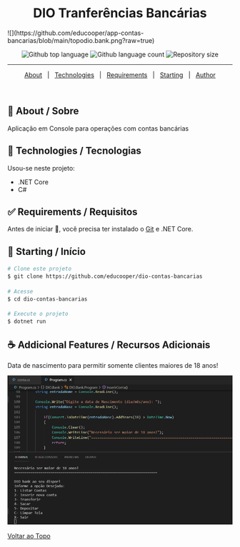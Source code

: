 

<h1 align="center">DIO Tranferências Bancárias</h1>
![](https://github.com/educooper/app-contas-bancarias/blob/main/topodio.bank.png?raw=true)
<p align="center">
  <img alt="Github top language" src="https://img.shields.io/github/languages/top/educooper/app-contas-bancarias?color=green">

  <img alt="Github language count" src="https://img.shields.io/github/languages/count/educooper/app-contas-bancarias?color=56BEB8">

  <img alt="Repository size" src="https://img.shields.io/github/repo-size/educooper/app-contas-bancarias?color=56BEB8">

<hr>


<p align="center">
  <a href="#dart-about">About</a> &#xa0; | &#xa0; 
  <!-- <a href="#sparkles-features">Features</a> &#xa0; | &#xa0; -->
  <a href="#rocket-technologies">Technologies</a> &#xa0; | &#xa0;
  <a href="#white_check_mark-requirements">Requirements</a> &#xa0; | &#xa0;
  <a href="#checkered_flag-starting">Starting</a> &#xa0; | &#xa0;
  <!-- <a href="#memo-license">License</a> &#xa0; | &#xa0; -->
  <a href="https://github.com/educooper" target="_blank">Author</a>
</p>

<br>

## :dart: About / Sobre ##

Aplicação em Console para operações com contas bancárias

## :rocket: Technologies / Tecnologias ##

Usou-se neste projeto:

- .NET Core
- C#

## :white_check_mark: Requirements / Requisitos ##

Antes de iniciar :checkered_flag:, você precisa ter instalado o [Git](https://git-scm.com) e .NET Core.

## :checkered_flag: Starting / Início ##

```bash
# Clone este projeto
$ git clone https://github.com/educooper/dio-contas-bancarias

# Acesse
$ cd dio-contas-bancarias

# Execute o projeto
$ dotnet run
```

## :coffee: Addicional Features / Recursos Adicionais 

Data de nascimento para permitir somente clientes maiores de 18 anos!
<br />

![DIO BANK Logo - conceito](https://github.com/educooper/app-contas-bancarias/blob/main/topodio.bank2.png?raw=true)

<a href="#top">Voltar ao Topo</a>
